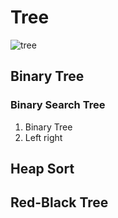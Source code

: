 # Tree
![tree](https://github.com/reruo321/CPP-Self-Study/assets/48712088/65727cef-1156-4684-9482-43080d3067e8)

## Binary Tree
### Binary Search Tree
1. Binary Tree
2. Left right
## Heap Sort
## Red-Black Tree
